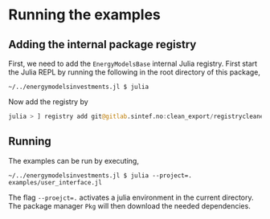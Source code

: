 # Running the examples


## Adding the internal package registry

First, we need to add the  `EnergyModelsBase` internal Julia registry. First start the Julia REPL by running the following in the root directory of this package,
```shell script
~/../energymodelsinvestments.jl $ julia
```
Now add the registry by
```julia
julia > ] registry add git@gitlab.sintef.no:clean_export/registrycleanexport.git
```


## Running

The examples can be run by executing,
```shell script
~/../energymodelsinvestments.jl $ julia --project=. examples/user_interface.jl
```
The flag `--proejct=.` activates a julia environment in the current directory. The package manager `Pkg` will then download the needed dependencies.
